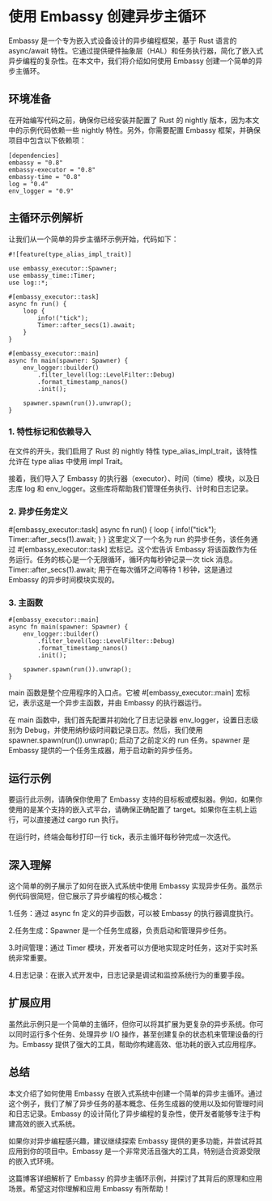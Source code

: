 # 使用 Embassy 创建异步主循环
Embassy 是一个专为嵌入式设备设计的异步编程框架，基于 Rust 语言的 async/await 特性。它通过提供硬件抽象层（HAL）和任务执行器，简化了嵌入式异步编程的复杂性。在本文中，我们将介绍如何使用 Embassy 创建一个简单的异步主循环。

## 环境准备
在开始编写代码之前，确保你已经安装并配置了 Rust 的 nightly 版本，因为本文中的示例代码依赖一些 nightly 特性。另外，你需要配置 Embassy 框架，并确保项目中包含以下依赖项：
```
[dependencies]
embassy = "0.8"
embassy-executor = "0.8"
embassy-time = "0.8"
log = "0.4"
env_logger = "0.9"
```
## 主循环示例解析
让我们从一个简单的异步主循环示例开始，代码如下：
```
#![feature(type_alias_impl_trait)]
 
use embassy_executor::Spawner;
use embassy_time::Timer;
use log::*;
 
#[embassy_executor::task]
async fn run() {
    loop {
        info!("tick");
        Timer::after_secs(1).await;
    }
}
 
#[embassy_executor::main]
async fn main(spawner: Spawner) {
    env_logger::builder()
        .filter_level(log::LevelFilter::Debug)
        .format_timestamp_nanos()
        .init();
 
    spawner.spawn(run()).unwrap();
}
```
### 1. 特性标记和依赖导入
在文件的开头，我们启用了 Rust 的 nightly 特性 type_alias_impl_trait，该特性允许在 type alias 中使用 impl Trait。

接着，我们导入了 Embassy 的执行器（executor）、时间（time）模块，以及日志库 log 和 env_logger。这些库将帮助我们管理任务执行、计时和日志记录。

### 2. 异步任务定义
#[embassy_executor::task]
async fn run() {
    loop {
        info!("tick");
        Timer::after_secs(1).await;
    }
}
这里定义了一个名为 run 的异步任务，该任务通过 #[embassy_executor::task] 宏标记。这个宏告诉 Embassy 将该函数作为任务运行。任务的核心是一个无限循环，循环内每秒钟记录一次 tick 消息。Timer::after_secs(1).await; 用于在每次循环之间等待 1 秒钟，这是通过 Embassy 的异步时间模块实现的。

### 3. 主函数
```
#[embassy_executor::main]
async fn main(spawner: Spawner) {
    env_logger::builder()
        .filter_level(log::LevelFilter::Debug)
        .format_timestamp_nanos()
        .init();
 
    spawner.spawn(run()).unwrap();
}
```

main 函数是整个应用程序的入口点。它被 #[embassy_executor::main] 宏标记，表示这是一个异步主函数，并由 Embassy 的执行器运行。

在 main 函数中，我们首先配置并初始化了日志记录器 env_logger，设置日志级别为 Debug，并使用纳秒级时间戳记录日志。然后，我们使用 spawner.spawn(run()).unwrap(); 启动了之前定义的 run 任务。spawner 是 Embassy 提供的一个任务生成器，用于启动新的异步任务。

## 运行示例
要运行此示例，请确保你使用了 Embassy 支持的目标板或模拟器。例如，如果你使用的是某个支持的嵌入式平台，请确保正确配置了 target。如果你在主机上运行，可以直接通过 cargo run 执行。

在运行时，终端会每秒打印一行 tick，表示主循环每秒钟完成一次迭代。

## 深入理解
这个简单的例子展示了如何在嵌入式系统中使用 Embassy 实现异步任务。虽然示例代码很简短，但它展示了异步编程的核心概念：

1.任务：通过 async fn 定义的异步函数，可以被 Embassy 的执行器调度执行。

2.任务生成：Spawner 是一个任务生成器，负责启动和管理异步任务。

3.时间管理：通过 Timer 模块，开发者可以方便地实现定时任务，这对于实时系统非常重要。

4.日志记录：在嵌入式开发中，日志记录是调试和监控系统行为的重要手段。
## 扩展应用
虽然此示例只是一个简单的主循环，但你可以将其扩展为更复杂的异步系统。你可以同时运行多个任务、处理异步 I/O 操作，甚至创建复杂的状态机来管理设备的行为。Embassy 提供了强大的工具，帮助你构建高效、低功耗的嵌入式应用程序。

## 总结
本文介绍了如何使用 Embassy 在嵌入式系统中创建一个简单的异步主循环。通过这个例子，我们了解了异步任务的基本概念、任务生成器的使用以及如何管理时间和日志记录。Embassy 的设计简化了异步编程的复杂性，使开发者能够专注于构建高效的嵌入式系统。

如果你对异步编程感兴趣，建议继续探索 Embassy 提供的更多功能，并尝试将其应用到你的项目中。Embassy 是一个非常灵活且强大的工具，特别适合资源受限的嵌入式环境。

这篇博客详细解析了 Embassy 的异步主循环示例，并探讨了其背后的原理和应用场景。希望这对你理解和应用 Embassy 有所帮助！
